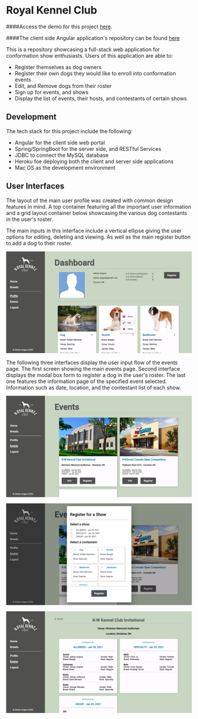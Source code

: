 # Royal Kennel Club

####Access the demo for this project [here](https://royalkennelclub-ng.herokuapp.com/#/).

####The client side Angular application's repository can be found [here](https://github.com/As2angara/RoyalKennelClub_Client)



This is a repository showcasing a full-stack web application for conformation show enthusiasts.
Users of this application are able to: 
* Register themselves as dog owners
* Register their own dogs they would like to enroll into conformation events
* Edit, and Remove dogs from their roster
* Sign up for events, and shows
* Display the list of events, their hosts, and contestants of certain shows

## Development
The tech stack for this project include the following: 
* Angular for the client side web portal 
* Spring/SpringBoot for the server side, and RESTful Services
* JDBC to connect the MySQL database
* Heroku foe deploying both the client and server side applications
* Mac OS as the development environment


## User Interfaces
The layout of the main user profile was created with common design features in mind. 
A top container featuring all the important user information
and a grid layout container below showcasing the various dog contestants in the user's roster. 

The main inputs in this interface include a vertical ellipse giving the user options for editing, deleting and viewing. 
As well as the main register button to add a dog to their roster. 

![User Dashboard](images/dashboard.png)

The following three interfaces display the user input flow of the events page. 
The first screen showing the main events page. Second interface displays the modal box form to register a dog in the user's roster. 
The last one features the information page of the specified event selected. Information such as date, location, and the contestant list of each show.

![Event Page Main](images/events_page.png)

![Event Page Overlay](images/events_page_overlay.png)

![Event Page Contestant List](images/events_page_contestant_list.png)






